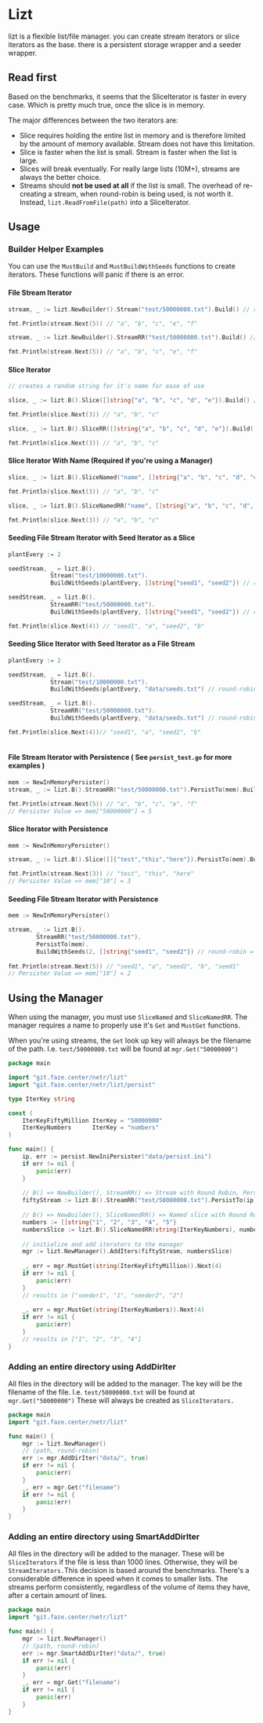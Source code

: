 # Lizt
lizt is a flexible list/file manager. you can create stream iterators or slice iterators as the base. there is a persistent storage wrapper and a seeder wrapper.

## Read first
Based on the benchmarks, it seems that the SliceIterator is faster in every case. Which is pretty much true, once the slice is in memory.

The major differences between the two iterators are:
- Slice requires holding the entire list in memory and is therefore limited by the amount of memory available. Stream does not have this limitation.
- Slice is faster when the list is small. Stream is faster when the list is large.
- Slices will break eventually. For really large lists (10M+), streams are always the better choice.
- Streams should **not be used at all** if the list is small. The overhead of re-creating a stream, when round-robin is being used, is not worth it. Instead, `lizt.ReadFromFile(path)` into a SliceIterator.

## Usage

### Builder Helper Examples
You can use the `MustBuild` and `MustBuildWithSeeds` functions to create iterators. These functions will panic if there is an error.

#### File Stream Iterator
```go
stream, _ := lizt.NewBuilder().Stream("test/50000000.txt").Build() // round-robin = false

fmt.Println(stream.Next(5)) // "a", "b", "c", "e", "f"

stream, _ := lizt.NewBuilder().StreamRR("test/50000000.txt").Build() // round-robin = true

fmt.Println(stream.Next(5)) // "a", "b", "c", "e", "f"
```

#### Slice Iterator
```go
// creates a random string for it's name for ease of use

slice, _ := lizt.B().Slice([]string{"a", "b", "c", "d", "e"}).Build() // round-robin = false

fmt.Println(slice.Next(3)) // "a", "b", "c"

slice, _ := lizt.B().SliceRR([]string{"a", "b", "c", "d", "e"}).Build() // round-robin = true

fmt.Println(slice.Next(3)) // "a", "b", "c"
```

#### Slice Iterator With Name (Required if you're using a Manager)
```go
slice, _ := lizt.B().SliceNamed("name", []string{"a", "b", "c", "d", "e"}).Build() // round-robin = false

fmt.Println(slice.Next(3)) // "a", "b", "c"

slice, _ := lizt.B().SliceNamedRR("name", []string{"a", "b", "c", "d", "e"}).Build() // round-robin = true

fmt.Println(slice.Next(3)) // "a", "b", "c"
```

#### Seeding File Stream Iterator with Seed Iterator as a Slice
```go
plantEvery := 2

seedStream, _ = lizt.B().
            Stream("test/10000000.txt").
            BuildWithSeeds(plantEvery, []string{"seed1", "seed2"}) // round-robin = false

seedStream, _ = lizt.B().
            StreamRR("test/50000000.txt").
            BuildWithSeeds(plantEvery, []string{"seed1", "seed2"}) // round-robin = true

fmt.Println(slice.Next(4)) // "seed1", "a", "seed2", "b"
```

#### Seeding Slice Iterator with Seed Iterator as a File Stream
```go
plantEvery := 2

seedStream, _ = lizt.B().
            Stream("test/10000000.txt").
            BuildWithSeeds(plantEvery, "data/seeds.txt") // round-robin = false

seedStream, _ = lizt.B().
            StreamRR("test/50000000.txt").
            BuildWithSeeds(plantEvery, "data/seeds.txt") // round-robin = true

fmt.Println(slice.Next(4))// "seed1", "a", "seed2", "b"
	
```

#### File Stream Iterator with Persistence ( See `persist_test.go` for more examples )
```go
mem := NewInMemoryPersister()
stream, _ := lizt.B().StreamRR("test/50000000.txt").PersistTo(mem).Build() // round-robin = false

fmt.Println(stream.Next(5)) // "a", "b", "c", "e", "f"
// Persister Value => mem["50000000"] = 5
```

#### Slice Iterator with Persistence
```go
mem := NewInMemoryPersister()

stream, _ := lizt.B().Slice([]{"test","this","here"}).PersistTo(mem).Build() // round-robin = false

fmt.Println(stream.Next(3)) // "test", "this", "here"
// Persister Value => mem["10"] = 3
```

#### Seeding File Stream Iterator with Persistence
```go
mem := NewInMemoryPersister()

stream, _ := lizt.B().
        StreamRR("test/50000000.txt").
        PersistTo(mem).
        BuildWithSeeds(2, []string{"seed1", "seed2"}) // round-robin = false
		
fmt.Println(stream.Next(5)) // "seed1", "a", "seed2", "b", "seed1"
// Persister Value => mem["10"] = 2
```

## Using the Manager

When using the manager, you must use `SliceNamed` and `SliceNamedRR`. The manager requires a name to properly use it's `Get` and `MustGet` functions. 

When you're using streams, the `Get` look up key will always be the filename of the path. I.e. `test/50000000.txt` will be found at `mgr.Get("50000000")`

```go
package main

import "git.faze.center/netr/lizt"
import "git.faze.center/netr/lizt/persist"

type IterKey string

const (
	IterKeyFiftyMillion IterKey = "50000000"
	IterKeyNumbers      IterKey = "numbers"
)

func main() {
    ip, err := persist.NewIniPersister("data/persist.ini")
    if err != nil {
        panic(err)
    }
    
    // B() => NewBuilder(), StreamRR() => Stream with Round Robin, PersistTo() => Persist to Persister, BuildWithSeeds() => Build the Iterator with Seeding
    fiftyStream := lizt.B().StreamRR("test/50000000.txt").PersistTo(ip).MustBuildWithSeeds(2, []string{"seeder1", "seeder2"}) // round-robin = false
    
    // B() => NewBuilder(), SliceNamedRR() => Named slice with Round Robin, PersistTo() => Persist to Persister, Build() => Build the Iterator
    numbers := []string{"1", "2", "3", "4", "5"}
    numbersSlice := lizt.B().SliceNamedRR(string(IterKeyNumbers), numbers).PersistTo(ip).MustBuild() // round-robin = false
    
    // initialize and add iterators to the manager
    mgr := lizt.NewManager().AddIters(fiftyStream, numbersSlice)
    
    _, err = mgr.MustGet(string(IterKeyFiftyMillion)).Next(4)
    if err != nil {
        panic(err)
    }
    // results in ["seeder1", "1", "seeder2", "2"]
    
    _, err = mgr.MustGet(string(IterKeyNumbers)).Next(4)
    if err != nil {
        panic(err)
    }
    // results in ["1", "2", "3", "4"]
}
```

### Adding an entire directory using AddDirIter
All files in the directory will be added to the manager. The key will be the filename of the file. I.e. `test/50000000.txt` will be found at `mgr.Get("50000000")`
These will always be created as `SliceIterators.`
```go
package main
import "git.faze.center/netr/lizt"

func main() {
	mgr := lizt.NewManager()
	// (path, round-robin)
	err := mgr.AddDirIter("data/", true)
	if err != nil {
		panic(err)
	}
	_, err = mgr.Get("filename")
	if err != nil {
		panic(err)
	}
}
```

### Adding an entire directory using SmartAddDirIter
All files in the directory will be added to the manager. 
These will be `SliceIterators` if the file is less than 1000 lines. Otherwise, they will be `StreamIterators.`This decision is based around the benchmarks. There's a considerable difference in speed when it comes to smaller lists. The streams perform consistently, regardless of the volume of items they have, after a certain amount of lines.
```go
package main
import "git.faze.center/netr/lizt"

func main() {
	mgr := lizt.NewManager()
	// (path, round-robin)
	err := mgr.SmartAddDirIter("data/", true)
	if err != nil {
        panic(err)
	}
	_, err = mgr.Get("filename")
	if err != nil {
		panic(err) 
	}
}
```

